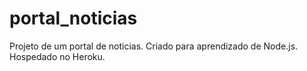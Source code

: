 # portal_noticias
Projeto de um portal de noticias. Criado para aprendizado de Node.js. Hospedado no Heroku.
